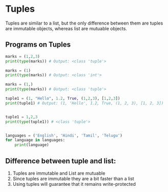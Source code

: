 # Tuples


Tuples are similar to a list, but the only difference between them are tuples are immutable objects, whereas list are mutuable objects.

## Programs on Tuples

```python
marks = (1,2,3)
print(type(marks)) # Output: <class 'tuple'>

marks = (1)
print(type(marks)) # Output: <class 'int'>

marks = (1,)
print(type(marks)) # Output: <class 'tuple'>

tuple1 = (1, "Hello", 1.2, True, (1,2,3), [1,2,3])
print(tuple1) # Output: (1, 'Hello', 1.2, True, (1, 2, 3), [1, 2, 3])


tuple1 = 1,2,3
print(type(tuple1)) # <class 'tuple'>


languages = ('English', 'Hindi', 'Tamil', 'Telugu')
for language in languages:
    print(language)
```

## Difference between tuple and list:

1. Tuples are immutable and List are mutuable
2. Since tuples are immutable they are a bit faster than a list
3. Using tuples will guarantee that it remains write-protected